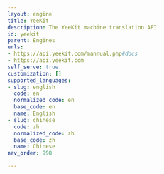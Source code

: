 ```yaml
---
layout: engine
title: YeeKit
description: The YeeKit machine translation API
id: yeekit
parent: Engines
urls:
- https://api.yeekit.com/mannual.php#docs
- https://api.yeekit.com
self_serve: true
customization: []
supported_languages:
- slug: english
  code: en
  normalized_code: en
  base_code: en
  name: English
- slug: chinese
  code: zh
  normalized_code: zh
  base_code: zh
  name: Chinese
nav_order: 998

---
```



